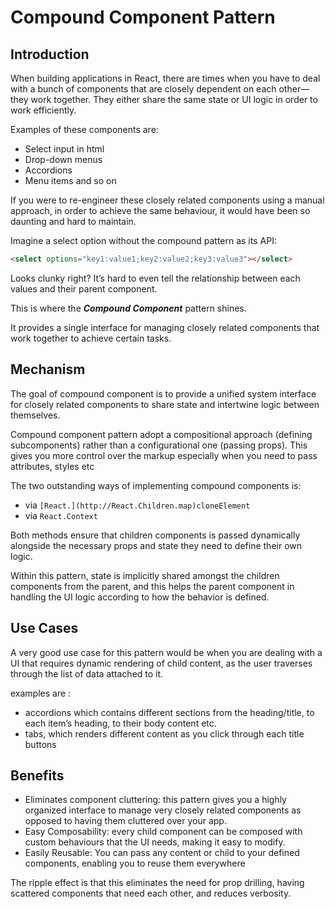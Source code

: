 # Compound Component Pattern

## Introduction

When building applications in React, there are times when you have to deal with a bunch of components that are closely dependent on each other—they work together. They either share the same state or UI logic in order to work efficiently. 

Examples of these components are: 

- Select input in html
- Drop-down menus
- Accordions
- Menu items and so on

 If you were to re-engineer these closely related components using a manual approach, in order to achieve the same behaviour, it would have been so daunting and hard to maintain. 

Imagine a select option without the compound pattern as its API: 

```html
<select options="key1:value1;key2:value2;key3:value3"></select>
```

Looks clunky right? It’s hard to even tell the relationship between each values and their parent component.

This is where the ***Compound Component*** pattern shines. 

It provides a single interface for managing closely related components that work together to achieve certain tasks. 

## Mechanism

The goal of compound component is to provide a unified system interface for closely related components to share state and intertwine logic between themselves. 

Compound component pattern adopt a compositional approach (defining subcomponents) rather than a configurational one (passing props). This gives you more control over the markup especially when you need to pass attributes, styles etc 

The two outstanding ways of implementing compound components is: 

- via `[React.](http://React.Children.map)cloneElement`
- via `React.Context`

Both methods ensure that children components is passed dynamically alongside the necessary props and state they need to define their own logic.

Within this pattern, state is implicitly shared amongst the children components from the parent, and this helps the parent component in handling the UI logic according to how the behavior is defined.

## Use Cases

A very good use case for this pattern would be when you are dealing with a UI that requires dynamic rendering of child content, as the user traverses through the list of data attached to it. 

examples are : 

- accordions which contains different sections from the heading/title, to each item’s heading, to their body content etc.
- tabs, which renders different content as you click through each title buttons

## Benefits

- Eliminates component cluttering: this pattern gives you a highly organized interface to manage very closely related components as opposed to having them cluttered over your app.
- Easy Composability: every child component can be composed with custom behaviours that the UI needs, making it easy to modify.
- Easily Reusable: You can pass any content or child to your defined components, enabling you to reuse them everywhere

The ripple effect is that this eliminates the need for prop drilling, having scattered components that need each other, and reduces verbosity.
